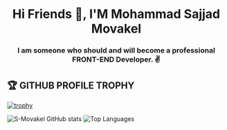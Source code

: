 ## <h1 align=" center">Hi Friends 👋, I'M Mohammad Sajjad Movakel</h1>

**<h3 align="center">I am someone who should and will become a professional FRONT-END Developer. ✌️</h3>**


 ##  <h2>🏆 GITHUB PROFILE TROPHY</h2>
[![trophy](https://github-profile-trophy.vercel.app/?username=S-Movakel)](https://github.com/S-Movakel/github-profile-trophy)



![S-Movakel GitHub stats](https://github-readme-stats.vercel.app/api?username=S-Movakel&show_icons=true&theme=transparent)
![Top Languages](https://github-readme-stats.vercel.app/api/top-langs/?username=your-username&layout=compact&theme=radical)

<!--
**S-Movakel/S-Movakel** is a ✨ _special_ ✨ repository because its `README.md` (this file) appears on your GitHub profile.

Here are some ideas to get you started:

- 🔭 I’m currently working on ...
- 🌱 I’m currently learning ...
- 👯 I’m looking to collaborate on ...
- 🤔 I’m looking for help with ...
- 💬 Ask me about ...
- 📫 How to reach me: ...
- 😄 Pronouns: ...
- ⚡ Fun fact: ...
-->
